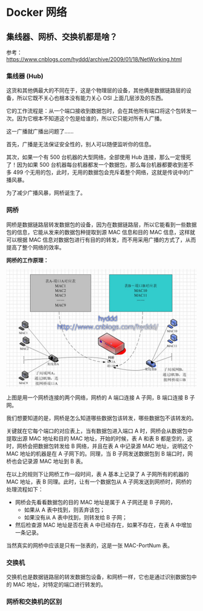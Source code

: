 # Docker 网络



## 集线器、网桥、交换机都是啥？

参考：https://www.cnblogs.com/hyddd/archive/2009/01/18/NetWorking.html

### 集线器 (Hub)

这货和其他俩最大的不同在于，这是个物理层的设备，其他俩是数据链路层的设备，所以它既不关心也根本没有能力关心 OSI 上面几层涉及的东西。

它的工作流程是：从一个端口接收到数据包时，会在其他所有端口将这个包转发一次。因为它根本不知道这个包是给谁的，所以它只能对所有人广播。

这一广播就广播出问题了……

首先，广播是无法保证安全性的，别人可以随便监听你的信息。

其次，如果一个有 500 台机器的大型网络，全部使用 Hub 连接，那么一定慢死了！因为如果 500 台机器每台机器都发一个数据包，那么每台机器都要收到差不多 499 个无用的包，此时，无用的数据包会充斥着整个网络，这就是传说中的广播风暴。

为了减少广播风暴，网桥诞生了。

### 网桥

网桥是数据链路层转发数据包的设备，因为在数据链路层，所以它能看到一些数据包的信息，它能从发来的数据包种提取到源 MAC 信息和目的 MAC 信息，这样就可以根据 MAC 信息对数据包进行有目的的转发，而不用采用广播的方式了，从而提高了整个网络的效率。

**网桥的工作原理：**

![04-网桥的工作原理.jpg](./pic/04-网桥的工作原理.jpg)

上图是用一个网桥连接的两个网络，网桥的 A 端口连接 A 子网，B 端口连接 B 子网。

我们想要知道的是，网桥是怎么知道哪些数据包该转发，哪些数据包不该转发的。

关键就在它每个端口的对应表上，当有数据包进入端口 A 时，网桥会从数据包中提取出源 MAC 地址和目的 MAC 地址，开始的时候，表 A 和表 B 都是空的，这时，网桥会把数据包转发给 B 网络，并且在表 A 中记录源 MAC 地址，说明这个 MAC 地址的机器是在 A 子网下的。同理，当 B 子网发送数据包到 B 端口时，网桥也会记录源 MAC 地址到 B 表。

在以上的规则下让网桥工作一段时间，表 A 基本上记录了 A 子网所有的机器的 MAC 地址，表 B 同理。此时，让有一个数据包从 A 子网发送到网桥时，网桥的处理流程如下：

- 网桥会先看看数据包的目的 MAC 地址是属于 A 子网还是 B 子网的，
	- 如果从 A 表中找到，则丢弃该包；
	- 如果没有从 A 表中找到，则转发给 B 子网；
- 然后检查源 MAC 地址是否在表 A 中已经存在，如果不存在，在表 A 中增加一条记录。

当然真实的网桥中应该是只有一张表的，这是一张 MAC-PortNum 表。

### 交换机

交换机也是数据链路层的转发数据包设备，和网桥一样，它也是通过识别数据包中的 MAC 地址，对特定的端口进行转发的。

### 网桥和交换机的区别
